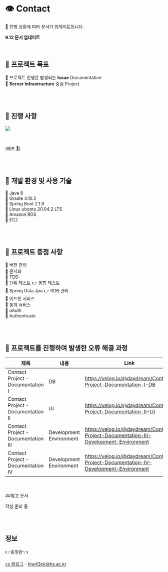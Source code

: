 # 👁 Contact

🔖 진행 상황에 따라 문서가 업데이트됩니다.

**9.12 문서 업데이트**

<br>

## 🛒 프로젝트 목표

🔹 프로젝트 진행간 발생되는 **Issue** Documentation <br>
🔹 **Server Infrastructure** 중심 Project

<br><br>
## 🛒 진행 사항

![](../../../var/run/vmblock-fuse/blockdir/UWA6YH/model.jpg)

<br>

(배포 🚩)




<br><br>
## 🛒 개발 환경 및 사용 기술

🔹 Java 8 <br>
🔹 Gradle 4.10.2 <br>
🔹 Spring Boot 2.1.9 <br>
🔹 Linux ubontu 20.04.2 LTS <br>
🔹 Amazon RDS <br>
🔹 EC2

<br><br>

## 🛒 프로젝트 중점 사항

🔹 버전 관리 <br>
🔹 문서화 <br>
🔹 TDD <br>
🔹 단위 테스트 👉 통합 테스트 <br>
🔹 Spring Data Jpa 👉 RDB 관리 <br>
🔹 어드민 서비스 <br>
🔹 통계 서비스 <br>
🔹 oAuth <br>
🔹 Authenticate

<br><br>
## 🛒 프로젝트를 진행하며 발생한 오류 해결 과정


|제목|내용|Link|
|------|---|---|
|Contact Project - Documentation I|DB|https://velog.io/@daydream/Contact-Project-Documentation-I-DB|
|Contact Project - Documentation II|UI|https://velog.io/@daydream/Contact-Project-Documentation-II-UI|
|Contact Project - Documentation III|Development Environment|https://velog.io/@daydream/Contact-Project-Documentation-III-Development-Environment|
|Contact Project - Documentation IV|Development Environment|https://velog.io/@daydream/Contact-Project-Documentation-IV-Development-Environment|

<br><br>
##참고 문서

작성 준비 중


<br><br>
## 정보

👉홍정완👈

[cs 블로그](https://velog.io/@daydream) -
hjw43ok@hs.ac.kr


